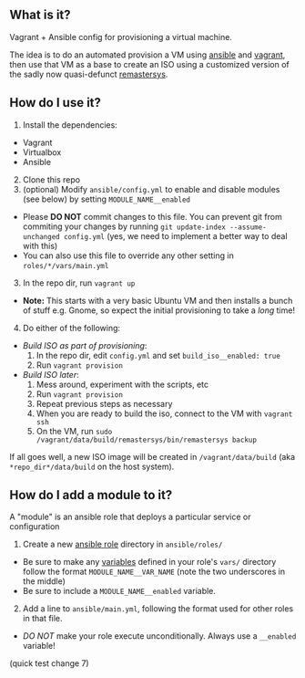 ## What is it?
Vagrant + Ansible config for provisioning a virtual machine.

The idea is to do an automated provision a VM using [ansible](ansible.com) and [vagrant](http://www.vagrantup.com), then use that VM as a base to create an ISO using a customized version of the sadly now quasi-defunct [remastersys](https://en.wikipedia.org/wiki/Remastersys).

## How do I use it?
1. Install the dependencies:
 * Vagrant
 * Virtualbox
 * Ansible
2. Clone this repo
3. (optional) Modify `ansible/config.yml` to enable and disable modules (see below) by setting `MODULE_NAME__enabled`
  * Please **DO NOT** commit changes to this file. You can prevent git from commiting your changes by running `git update-index --assume-unchanged config.yml` (yes, we need to implement a better way to deal with this)
  * You can also use this file to override any other setting in `roles/*/vars/main.yml`
3. In the repo dir, run `vagrant up`
  * **Note:** This starts with a very basic Ubuntu VM and then installs a bunch of stuff e.g. Gnome, so expect the initial provisioning to take a *long* time!
4. Do either of the following:
  * *Build ISO as part of provisioning*: 
    1. In the repo dir, edit `config.yml` and set `build_iso__enabled: true`
    1. Run `vagrant provision`
  * *Build ISO later*:
    1. Mess around, experiment with the scripts, etc
    1. Run `vagrant provision`
    1. Repeat previous steps as necessary
    1. When you are ready to build the iso, connect to the VM with `vagrant ssh`
    1. On the VM, run `sudo /vagrant/data/build/remastersys/bin/remastersys backup`

If all goes well, a new ISO image will be created in `/vagrant/data/build` (aka `*repo_dir*/data/build` on the host system).


## How do I add a module to it?
A "module" is an ansible role that deploys a particular service or configuration

1. Create a new [ansible role](http://docs.ansible.com/playbooks_roles.html#roles) directory in `ansible/roles/`
  * Be sure to make any [variables](http://docs.ansible.com/playbooks_variables.html) defined in your role's `vars/` directory follow the format `MODULE_NAME__VAR_NAME` (note the two underscores in the middle)
  * Be sure to include a `MODULE_NAME__enabled` variable.
2. Add a line to `ansible/main.yml`, following the format used for other roles in that file.
  * *DO NOT* make your role execute unconditionally. Always use a `__enabled` variable!

(quick test change 7)
